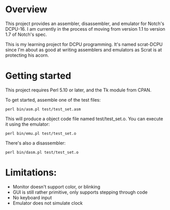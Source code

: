 # Overview

This project provides an assembler, disassembler, and emulator for Notch's DCPU-16. I am currently in the process of moving from version 1.1 to version 1.7 of Notch's spec.

This is my learning project for DCPU programming. It's named scrat-DCPU since I'm about as good at writing assemblers and emulators as Scrat is at protecting his acorn.

# Getting started

This project requires Perl 5.10 or later, and the Tk module from CPAN.

To get started, assemble one of the test files:

    perl bin/asm.pl test/test_set.asm
	
This will produce a object code file named test/test_set.o. You can execute it using the emulator:

    perl bin/emu.pl test/test_set.o
	
There's also a disassembler:

    perl bin/dasm.pl test/test_set.o
	
# Limitations:

* Monitor doesn't support color, or blinking
* GUI is still rather primitive, only supports stepping through code
* No keyboard input
* Emulator does not simulate clock
